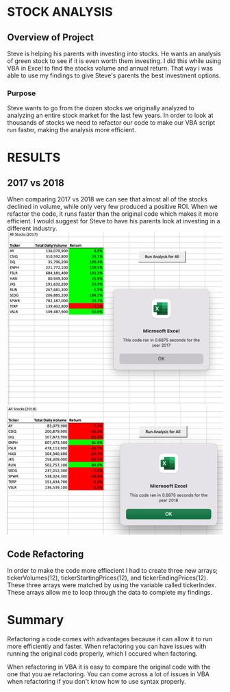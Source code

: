 # STOCK ANALYSIS 

## Overview of Project

Steve is helping his parents with investing into stocks. He wants an analysis of green stock to see if it is even worth them investing. I did this while using VBA in Excel to find the stocks volume and annual return. That way i was able to use my findings to give Steve's parents the best investment options. 


### Purpose

Steve wants to go from the dozen stocks we originally analyzed to analyzing an entire stock market for the last few years. In order to look at thousands of stocks we need to refactor our code to make our VBA script run faster, making the analysis more efficient. 

# RESULTS

## 2017 vs 2018
When comparing 2017 vs 2018 we can see that almost all of the stocks declined in volume, while only very few produced a positive ROI. When we refactor the code, it runs faster than the original code which makes it more efficient. I would suggest for Steve to have his parents look at investing in a different industry. 
![VBA_Challenge_2017.png](resources/VBA_Challenge_2017.png)
![VBA_Challenge_2018.png](resources/VBA_Challenge_2018.png)


## Code Refactoring

In order to make the code more effiecient I had to create three new arrays; tickerVolumes(12), tickerStartingPrices(12), and tickerEndingPrices(12). 
These three arrays were matched by using the variable called tickerIndex. These arrays allow me to loop through the data to complete my findings. 

# Summary

Refactoring a code comes with advantages because it can allow it to run more efficiently and faster. When refactoring you can have issues with running the original code properly, which I occured when factoring. 

When refactoring in VBA it is easy to compare the original code with the one that you ae refactoring. You can come across a lot of issues in VBA when refactoring if you don't know how to use syntax properly. 


